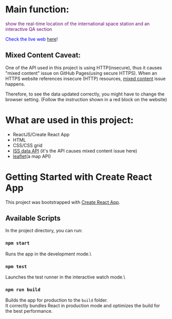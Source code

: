 # Main function: 
<span style="color:rgb(107, 16, 121)"> show the real-time location of the international space station and an interactive QA section </span>

<span style="color:blue">Check the live web [here](https://lihsinhuei.github.io/spacestation/)!</span>


## Mixed Content Caveat:
One of the API used in this project is using HTTP(insecure), thus it causes "mixed content" issue on GitHub Pages(using secure HTTPS).
When an HTTPS website references insecure (HTTP) resources, [mixed content](https://developer.mozilla.org/en-US/docs/Web/Security/Mixed_content) issue happens. 

Therefore, to see the data updated correctly, you might have to change the browser setting. (Follow the instruction shown in a red block on the website)


# What are used in this project: 
- ReactJS/Create React App
- HTML
- CSS/CSS grid
- [ISS data API](http://open-notify.org/) (it's the API causes mixed content issue here)
- [leaflet](https://leafletjs.com/)(a map API)





# Getting Started with Create React App

This project was bootstrapped with [Create React App](https://github.com/facebook/create-react-app).

## Available Scripts

In the project directory, you can run:

### `npm start`

Runs the app in the development mode.\

### `npm test`

Launches the test runner in the interactive watch mode.\


### `npm run build`

Builds the app for production to the `build` folder.\
It correctly bundles React in production mode and optimizes the build for the best performance.
